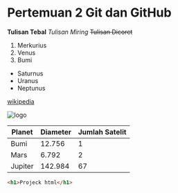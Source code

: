 # Pertemuan 2 Git dan GitHub

**Tulisan Tebal**
*Tulisan Miring*
~~Tulisan Dicoret~~

1. Merkurius
2. Venus
3. Bumi

- Saturnus
- Uranus
- Neptunus

[wikipedia](https://www.wikipedia.org/)

![logo](https://1000logos.net/wp-content/uploads/2021/05/GitHub-logo.png)


 | Planet  | Diameter | Jumlah Satelit |
 | ------- | -------- | -------------- |
 | Bumi | 12.756| 1 |
 | Mars | 6.792 | 2 |
 | Jupiter | 142.984 | 67 |

```html
<h1>Projeck html</h1>
```



